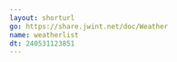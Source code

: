 ```yaml
---
layout: shorturl
go: https://share.jwint.net/doc/Weather
name: weatherlist
dt: 240531123851
---
```

